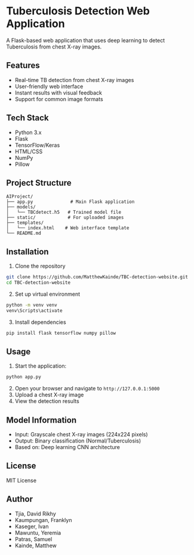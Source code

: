 # Tuberculosis Detection Web Application

A Flask-based web application that uses deep learning to detect Tuberculosis from chest X-ray images.

## Features
- Real-time TB detection from chest X-ray images
- User-friendly web interface
- Instant results with visual feedback
- Support for common image formats

## Tech Stack
- Python 3.x
- Flask
- TensorFlow/Keras
- HTML/CSS
- NumPy
- Pillow

## Project Structure
```
AIProject/
├── app.py              # Main Flask application
├── models/
│   └── TBCdetect.h5   # Trained model file
├── static/            # For uploaded images
├── templates/
│   └── index.html    # Web interface template
└── README.md
```

## Installation

1. Clone the repository
```bash
git clone https://github.com/MatthewKainde/TBC-detection-website.git
cd TBC-detection-website
```

2. Set up virtual environment
```bash
python -m venv venv
venv\Scripts\activate
```

3. Install dependencies
```bash
pip install flask tensorflow numpy pillow
```

## Usage
1. Start the application:
```bash
python app.py
```

2. Open your browser and navigate to `http://127.0.0.1:5000`
3. Upload a chest X-ray image
4. View the detection results

## Model Information
- Input: Grayscale chest X-ray images (224x224 pixels)
- Output: Binary classification (Normal/Tuberculosis)
- Based on: Deep learning CNN architecture

## License
MIT License

## Author
- Tjia, David Rikhy
- Kaumpungan, Franklyn
- Kaseger, Ivan
- Mawuntu, Yeremia 
- Patras, Samuel
- Kainde, Matthew